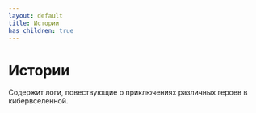 ```yaml
---
layout: default
title: Истории
has_children: true
---
```


# Истории

Содержит логи, повествующие о приключениях различных героев в кибервселенной.